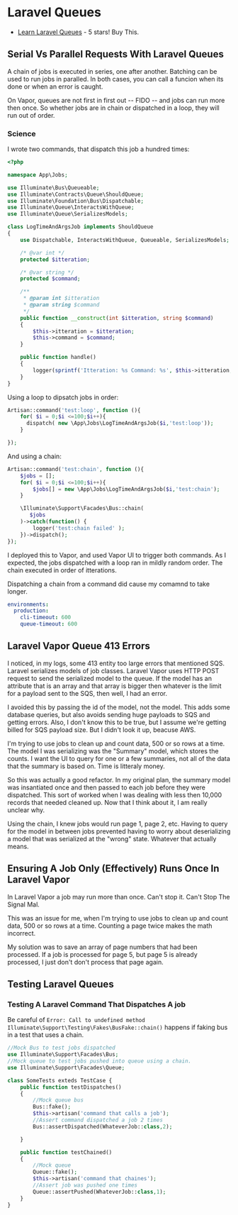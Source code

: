 # Laravel Queues

- [Learn Laravel Queues](https://learn-laravel-queues.com) - 5 stars! Buy This.

## Serial Vs Parallel Requests With Laravel Queues

A chain of jobs is executed in series, one after another. Batching can be used to run jobs in paralled. In both cases, you can call a funcion when its done or when an error is caught.

On Vapor, queues are not first in first out -- FIDO -- and jobs can run more then once. So whether jobs are in chain or dispatched in a loop, they will run out of order.

### Science

I wrote two commands, that dispatch this job a hundred times:

```php
<?php

namespace App\Jobs;

use Illuminate\Bus\Queueable;
use Illuminate\Contracts\Queue\ShouldQueue;
use Illuminate\Foundation\Bus\Dispatchable;
use Illuminate\Queue\InteractsWithQueue;
use Illuminate\Queue\SerializesModels;

class LogTimeAndArgsJob implements ShouldQueue
{
    use Dispatchable, InteractsWithQueue, Queueable, SerializesModels;

    /* @var int */
    protected $itteration;

    /* @var string */
    protected $command;

    /**
     * @param int $itteration
     * @param string $command
     */
    public function __construct(int $itteration, string $command)
    {
        $this->itteration = $itteration;
        $this->command = $command;
    }

    public function handle()
    {
        logger(sprintf('Itteration: %s Command: %s', $this->itteration,$this->command) );
    }
}
```

Using a loop to dipsatch jobs in order:

```php
Artisan::command('test:loop', function (){
    for( $i = 0;$i <=100;$i++){
      dispatch( new \App\Jobs\LogTimeAndArgsJob($i,'test:loop'));
    }

});
```

And using a chain:

```php
Artisan::command('test:chain', function (){
    $jobs = [];
    for( $i = 0;$i <=100;$i++){
        $jobs[] = new \App\Jobs\LogTimeAndArgsJob($i,'test:chain');
    }

    \Illuminate\Support\Facades\Bus::chain(
       $jobs
    )->catch(function() {
        logger('test:chain failed' );
    })->dispatch();
});
```

I deployed this to Vapor, and used Vapor UI to trigger both commands. As I expected, the jobs dispatched with a loop ran in mildly random order. The chain executed in order of itterations.

Dispatching a chain from a command did cause my comamnd to take longer.

```yaml
environments:
  production:
    cli-timeout: 600
    queue-timeout: 600
```

## Laravel Vapor Queue 413 Errors

I noticed, in my logs, some 413 entity too large errors that mentioned SQS. Laravel serializes models of job classes. Laravel Vapor uses HTTP POST request to send the serialized model to the queue. If the model has an attribute that is an array and that array is bigger then whatever is the limit for a payload sent to the SQS, then well, I had an error.

I avoided this by passing the id of the model, not the model. This adds some database queries, but also avoids sending huge payloads to SQS and getting errors. Also, I don't know this to be true, but I assume we're getting billed for SQS payload size. But I didn't look it up, beacuse AWS.

I'm trying to use jobs to clean up and count data, 500 or so rows at a time. The model I was serializing was the "Summary" model, which stores the counts. I want the UI to query for one or a few summaries, not all of the data that the summary is based on. Time is litteraly money.

So this was actually a good refactor. In my original plan, the summary model was insantiated once and then passed to each job before they were dispatched. This sort of worked when I was dealing with less then 10,000 records that needed cleaned up. Now that I think about it, I am really unclear why.

Using the chain, I knew jobs would run page 1, page 2, etc. Having to query for the model in between jobs prevented having to worry about deserializing a model that was serialized at the "wrong" state. Whatever that actually means.

## Ensuring A Job Only (Effectively) Runs Once In Laravel Vapor

In Laravel Vapor a job may run more than once. Can't stop it. Can't Stop The Signal Mal.

This was an issue for me, when I'm trying to use jobs to clean up and count data, 500 or so rows at a time. Counting a page twice makes the math incorrect.

My solution was to save an array of page numbers that had been processed. If a job is processed for page 5, but page 5 is already processed, I just don't don't process that page again.

## Testing Laravel Queues

### Testing A Laravel Command That Dispatches A job

Be careful of `Error: Call to undefined method Illuminate\Support\Testing\Fakes\BusFake::chain()` happens if faking bus in a test that uses a chain.

```php
//Mock Bus to test jobs dispatched
use Illuminate\Support\Facades\Bus;
//Mock queue to test jobs pushed into queue using a chain.
use Illuminate\Support\Facades\Queue;

class SomeTests exteds TestCase {
    public function testDispatches()
    {
        //Mock queue bus
        Bus::fake();
        $this->artisan('command that calls a job');
        //Assert command dispatched a job 2 times
        Bus::assertDispatched(WhateverJob::class,2);

    }

    public function testChained()
    {
        //Mock queue
        Queue::fake();
        $this->artisan('command that chaines');
        //Assert job was pushed one times
        Queue::assertPushed(WhateverJob::class,1);
    }
}
```
